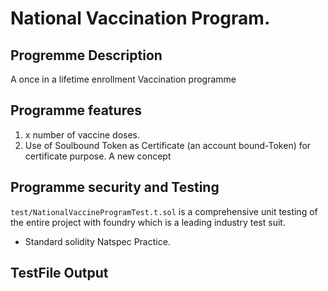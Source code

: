 

# National Vaccination Program.
## Progremme Description
A once in a lifetime enrollment Vaccination programme
## Programme features
1. x number of vaccine doses.
2. Use of Soulbound Token as Certificate (an account bound-Token) for certificate purpose. A new concept
## Programme security and Testing
`test/NationalVaccineProgramTest.t.sol` is a comprehensive unit testing of the entire project with foundry which is a leading industry test suit.
- Standard solidity Natspec Practice.
## TestFile Output